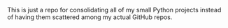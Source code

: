 This is just a repo for consolidating all of my small Python projects instead of having them scattered among my actual GitHub repos.
